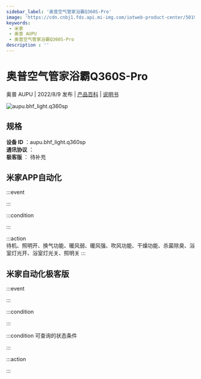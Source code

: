 ```yaml
---
sidebar_label: '奥普空气管家浴霸Q360S-Pro'
image: 'https://cdn.cnbj1.fds.api.mi-img.com/iotweb-product-center/5019b8eff56bcb8dec41bf165acef435_1657008738222.png?GalaxyAccessKeyId=AKVGLQWBOVIRQ3XLEW&Expires=9223372036854775807&Signature=GFFoVq63rEQwXaPn2elBdvjPF8I='
keywords: 
 - 米家
 - 奥普 AUPU
 - 奥普空气管家浴霸Q360S-Pro
description : ''
---
```

# 奥普空气管家浴霸Q360S-Pro

奥普 AUPU | 2022/8/9 发布 | [产品百科](https://home.mi.com/webapp/content/baike/product/index.html?model=aupu.bhf_light.q360sp/) | [说明书](https://home.mi.com/views/introduction.html?model=aupu.bhf_light.q360sp&region=cn)

![aupu.bhf_light.q360sp](https://cdn.cnbj1.fds.api.mi-img.com/iotweb-product-center/5019b8eff56bcb8dec41bf165acef435_1657008738222.png?GalaxyAccessKeyId=AKVGLQWBOVIRQ3XLEW&Expires=9223372036854775807&Signature=GFFoVq63rEQwXaPn2elBdvjPF8I=)

## 规格  
> 
**设备 ID** ：aupu.bhf_light.q360sp  
**通讯协议** ：  
**极客版**  ： 待补充 


## 米家APP自动化  

:::event  

:::

:::condition  

:::

:::action   
待机、照明开、换气功能、暖风弱、暖风强、吹风功能、干燥功能、杀菌除臭、浴室灯光开、浴室灯光关、照明关
:::

## 米家自动化极客版  

:::event  

:::

:::condition  

:::

:::condition 可查询的状态条件  

:::

:::action  

:::

        

